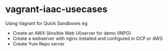 # vagrant-iaac-usecases
Using Vagrant for Quick Sandboxes
eg:
- Create an AWX (Ansible Web UI)server for demo (INPG)
- Create a webserver with nginx installed and configured in GCP or AWS
- Create Yum Repo server

